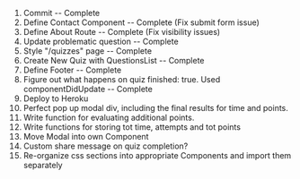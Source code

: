 1) Commit -- Complete
2) Define Contact Component -- Complete (Fix submit form issue)
3) Define About Route -- Complete (Fix visibility issues)
4) Update problematic question -- Complete
5) Style "/quizzes" page -- Complete
6) Create New Quiz with QuestionsList -- Complete
7) Define Footer -- Complete
8) Figure out what happens on quiz finished: true. Used componentDidUpdate -- Complete
9) Deploy to Heroku
10) Perfect pop up modal div, including the final results for time and points.
11) Write function for evaluating additional points.
12) Write functions for storing tot time, attempts and tot points
11) Move Modal into own Component
12) Custom share message on quiz completion?
13) Re-organize css sections into appropriate Components and import them separately
